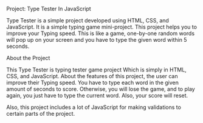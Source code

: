 Project: Type Tester In JavaScript

Type Tester is a simple project developed using HTML, CSS, and JavaScript. It is a simple typing game mini-project. This project helps you to improve your Typing speed. This is like a game, one-by-one random words will pop up on your screen and you have to type the given word within 5 seconds.

About the Project

This Type Tester is typing tester game project Which is simply in HTML, CSS, and JavaScript. About the features of this project, the user can improve their Typing speed. You have to type each word in the given amount of seconds to score. Otherwise, you will lose the game, and to play again, you just have to type the current word. Also, your score will reset.

Also, this project includes a lot of JavaScript for making validations to certain parts of the project.
